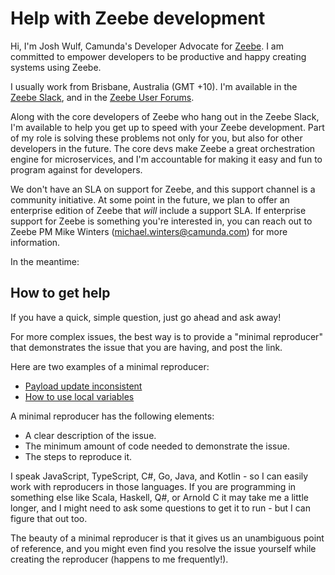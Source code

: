 # Help with Zeebe development

Hi, I'm Josh Wulf, Camunda's Developer Advocate for [Zeebe](https://zeebe.io). I am committed to empower developers to be productive and happy creating systems using Zeebe.

I usually work from Brisbane, Australia (GMT +10). I'm available in the [Zeebe Slack](https://zeebe-slack-invite.herokuapp.com/), and in the [Zeebe User Forums](https://forum.zeebe.io/).

Along with the core developers of Zeebe who hang out in the Zeebe Slack, I'm available to help you get up to speed with your Zeebe development. Part of my role is solving these problems not only for you, but also for other developers in the future. The core devs make Zeebe a great orchestration engine for microservices, and I'm accountable for making it easy and fun to program against for developers.

We don't have an SLA on support for Zeebe, and this support channel is a community initiative. At some point in the future, we plan to offer an enterprise edition of Zeebe that _will_ include a support SLA. If enterprise support for Zeebe is something you're interested in, you can reach out to Zeebe PM Mike Winters (michael.winters@camunda.com) for more information. 

In the meantime: 

## How to get help

If you have a quick, simple question, just go ahead and ask away!

For more complex issues, the best way is to provide a "minimal reproducer" that demonstrates the issue that you are having, and post the link.

Here are two examples of a minimal reproducer: 

* [Payload update inconsistent](https://github.com/jwulf/zeebe-reproducer-1)
* [How to use local variables](https://github.com/jwulf/zeebe-variable-isolation-demo) 

A minimal reproducer has the following elements:

* A clear description of the issue.
* The minimum amount of code needed to demonstrate the issue.
* The steps to reproduce it.

I speak JavaScript, TypeScript, C#, Go, Java, and Kotlin - so I can easily work with reproducers in those languages. If you are programming in something else like Scala, Haskell, Q#, or Arnold C it may take me a little longer, and I might need to ask some questions to get it to run - but I can figure that out too.

The beauty of a minimal reproducer is that it gives us an unambiguous point of reference, and you might even find you resolve the issue yourself while creating the reproducer (happens to me frequently!).
